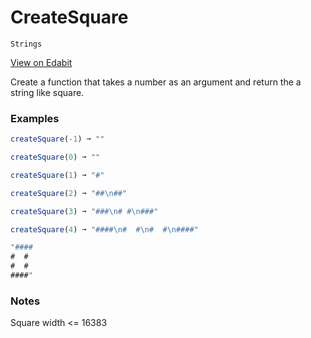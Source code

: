 # CreateSquare

`Strings`

[View on Edabit](https://edabit.com/challenge/zk8Xrof2x55u9FBJ5)

Create a function that takes a number as an argument and return the a string like square.

### Examples

```js
createSquare(-1) ➞ ""

createSquare(0) ➞ ""

createSquare(1) ➞ "#"

createSquare(2) ➞ "##\n##"

createSquare(3) ➞ "###\n# #\n###"

createSquare(4) ➞ "####\n#  #\n#  #\n####"
```

```js
"####
#  #
#  #
####"
```

### Notes

Square width <= 16383
